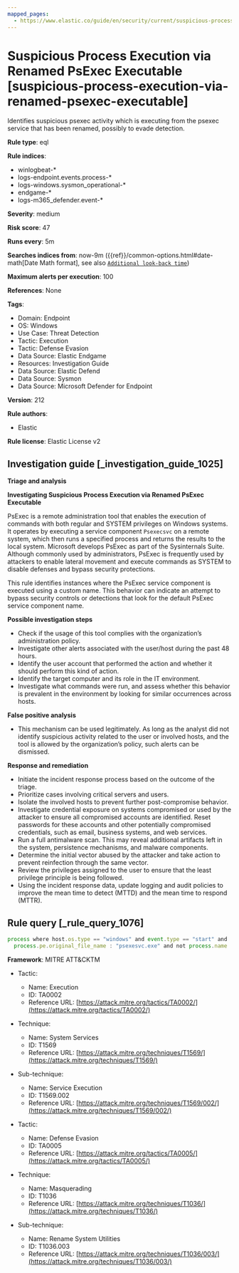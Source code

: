 ```yaml
---
mapped_pages:
  - https://www.elastic.co/guide/en/security/current/suspicious-process-execution-via-renamed-psexec-executable.html
---
```


# Suspicious Process Execution via Renamed PsExec Executable [suspicious-process-execution-via-renamed-psexec-executable]

Identifies suspicious psexec activity which is executing from the psexec service that has been renamed, possibly to evade detection.

**Rule type**: eql

**Rule indices**:

* winlogbeat-*
* logs-endpoint.events.process-*
* logs-windows.sysmon_operational-*
* endgame-*
* logs-m365_defender.event-*

**Severity**: medium

**Risk score**: 47

**Runs every**: 5m

**Searches indices from**: now-9m ({{ref}}/common-options.html#date-math[Date Math format], see also [`Additional look-back time`](docs-content://solutions/security/detect-and-alert/create-detection-rule.md#rule-schedule))

**Maximum alerts per execution**: 100

**References**: None

**Tags**:

* Domain: Endpoint
* OS: Windows
* Use Case: Threat Detection
* Tactic: Execution
* Tactic: Defense Evasion
* Data Source: Elastic Endgame
* Resources: Investigation Guide
* Data Source: Elastic Defend
* Data Source: Sysmon
* Data Source: Microsoft Defender for Endpoint

**Version**: 212

**Rule authors**:

* Elastic

**Rule license**: Elastic License v2

## Investigation guide [_investigation_guide_1025]

**Triage and analysis**

**Investigating Suspicious Process Execution via Renamed PsExec Executable**

PsExec is a remote administration tool that enables the execution of commands with both regular and SYSTEM privileges on Windows systems. It operates by executing a service component `Psexecsvc` on a remote system, which then runs a specified process and returns the results to the local system. Microsoft develops PsExec as part of the Sysinternals Suite. Although commonly used by administrators, PsExec is frequently used by attackers to enable lateral movement and execute commands as SYSTEM to disable defenses and bypass security protections.

This rule identifies instances where the PsExec service component is executed using a custom name. This behavior can indicate an attempt to bypass security controls or detections that look for the default PsExec service component name.

**Possible investigation steps**

* Check if the usage of this tool complies with the organization’s administration policy.
* Investigate other alerts associated with the user/host during the past 48 hours.
* Identify the user account that performed the action and whether it should perform this kind of action.
* Identify the target computer and its role in the IT environment.
* Investigate what commands were run, and assess whether this behavior is prevalent in the environment by looking for similar occurrences across hosts.

**False positive analysis**

* This mechanism can be used legitimately. As long as the analyst did not identify suspicious activity related to the user or involved hosts, and the tool is allowed by the organization’s policy, such alerts can be dismissed.

**Response and remediation**

* Initiate the incident response process based on the outcome of the triage.
* Prioritize cases involving critical servers and users.
* Isolate the involved hosts to prevent further post-compromise behavior.
* Investigate credential exposure on systems compromised or used by the attacker to ensure all compromised accounts are identified. Reset passwords for these accounts and other potentially compromised credentials, such as email, business systems, and web services.
* Run a full antimalware scan. This may reveal additional artifacts left in the system, persistence mechanisms, and malware components.
* Determine the initial vector abused by the attacker and take action to prevent reinfection through the same vector.
* Review the privileges assigned to the user to ensure that the least privilege principle is being followed.
* Using the incident response data, update logging and audit policies to improve the mean time to detect (MTTD) and the mean time to respond (MTTR).


## Rule query [_rule_query_1076]

```js
process where host.os.type == "windows" and event.type == "start" and
  process.pe.original_file_name : "psexesvc.exe" and not process.name : "PSEXESVC.exe"
```

**Framework**: MITRE ATT&CKTM

* Tactic:

    * Name: Execution
    * ID: TA0002
    * Reference URL: [https://attack.mitre.org/tactics/TA0002/](https://attack.mitre.org/tactics/TA0002/)

* Technique:

    * Name: System Services
    * ID: T1569
    * Reference URL: [https://attack.mitre.org/techniques/T1569/](https://attack.mitre.org/techniques/T1569/)

* Sub-technique:

    * Name: Service Execution
    * ID: T1569.002
    * Reference URL: [https://attack.mitre.org/techniques/T1569/002/](https://attack.mitre.org/techniques/T1569/002/)

* Tactic:

    * Name: Defense Evasion
    * ID: TA0005
    * Reference URL: [https://attack.mitre.org/tactics/TA0005/](https://attack.mitre.org/tactics/TA0005/)

* Technique:

    * Name: Masquerading
    * ID: T1036
    * Reference URL: [https://attack.mitre.org/techniques/T1036/](https://attack.mitre.org/techniques/T1036/)

* Sub-technique:

    * Name: Rename System Utilities
    * ID: T1036.003
    * Reference URL: [https://attack.mitre.org/techniques/T1036/003/](https://attack.mitre.org/techniques/T1036/003/)



